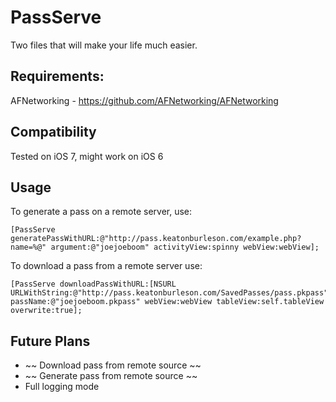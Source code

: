 PassServe
=========

Two files that will make your life much easier. 

Requirements:
------------
AFNetworking - https://github.com/AFNetworking/AFNetworking

Compatibility
------------
Tested on iOS 7, might work on iOS 6

Usage
-----
To generate a pass on a remote server, use:

    [PassServe generatePassWithURL:@"http://pass.keatonburleson.com/example.php?name=%@" argument:@"joejoeboom" activityView:spinny webView:webView];

To download a pass from a remote server use:
     
    [PassServe downloadPassWithURL:[NSURL URLWithString:@"http://pass.keatonburleson.com/SavedPasses/pass.pkpass"] passName:@"joejoeboom.pkpass" webView:webView tableView:self.tableView overwrite:true];
     
Future Plans
------------

- ~~ Download pass from remote source ~~
- ~~ Generate pass from remote source ~~
-    Full logging mode
